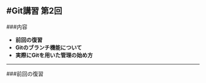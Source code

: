 #Git講習 第2回
----------
###内容
- **前回の復習**
- **Gitのブランチ機能について**
- **実際にGitを用いた管理の始め方**
----------
###前回の復習

